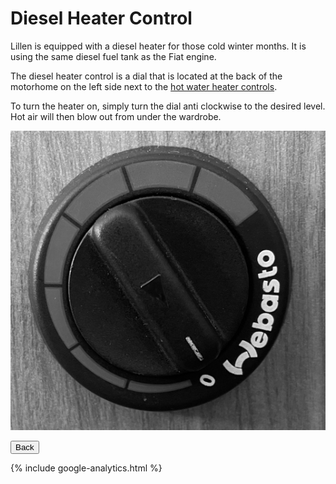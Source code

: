 <link href="../styles/custom.css" rel="stylesheet" />

# Diesel Heater Control
Lillen is equipped with a diesel heater for those cold winter months. It is using the same diesel fuel tank 
as the Fiat engine. 

The diesel heater control is a dial that is located at the back of the motorhome on the left side next 
to the [hot water heater controls](hot-water-heater-controls.md).

To turn the heater on, simply turn the dial anti clockwise to the desired level.
Hot air will then blow out from under the wardrobe.

![control panel](images/diesel-heater-control.png)

<a href="/#guides"><button class="nav-button"><i class="arrow arrow-left"></i> Back</button></a>

{% include google-analytics.html %}